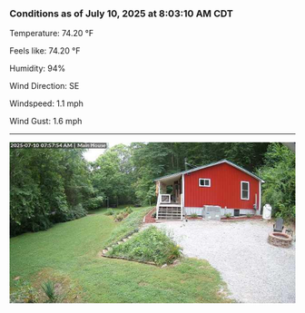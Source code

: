 ### Conditions as of July 10, 2025 at 8:03:10 AM CDT 

Temperature: 74.20 &deg;F

Feels like: 74.20 &deg;F

Humidity: 94%

Wind Direction: SE

Windspeed: 1.1 mph

Wind Gust: 1.6 mph

---

<img src="./images/latest.jpeg"/>

